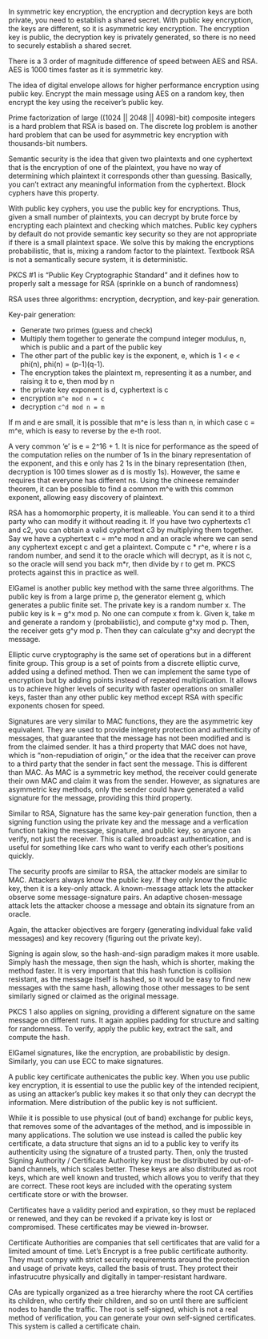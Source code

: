 In symmetric key encryption, the encryption and decryption keys are both private, you need to establish a shared secret. With public key encryption, the keys are different, so it is asymmetric key encryption. The encryption key is public, the decryption key is privately generated, so there is no need to securely establish a shared secret.

There is a 3 order of magnitude difference of speed between AES and RSA. AES is 1000 times faster as it is symmetric key.

The idea of digital envelope allows for higher performance encryption using public key. Encrypt the main message using AES on a random key, then encrypt the key using the receiver’s public key.

Prime factorization of large ((1024 || 2048 || 4098)-bit) composite integers is a hard problem that RSA is based on. The discrete log problem is another hard problem that can be used for asymmetric key encryption with thousands-bit numbers.

Semantic security is the idea that given two plaintexts and one cyphertext that is the encryption of one of the plaintext, you have no way of determining which plaintext it corresponds other than guessing. Basically, you can’t extract any meaningful information from the cyphertext. Block cyphers have this property.

With public key cyphers, you use the public key for encryptions. Thus, given a small number of plaintexts, you can decrypt by brute force by encrypting each plaintext and checking which matches. Public key cyphers by default do not provide semantic key security so they are not appropriate if there is a small plaintext space. We solve this by making the encryptions probabilistic, that is, mixing a random factor to the plaintext. Textbook RSA is not a semantically secure system, it is deterministic.

PKCS \#1 is “Public Key Cryptographic Standard” and it defines how to properly salt a message for RSA (sprinkle on a bunch of randomness)

RSA uses three algorithms: encryption, decryption, and key-pair generation. 

Key-pair generation:

* Generate two primes (guess and check)
* Multiply them together to generate the compund integer modulus, n, which is public and a part of the public key
* The other part of the public key is the exponent, e, which is 1 \< e \< phi(n), phi(n) = (p-1)(q-1).
* The encryption takes the plaintext m, representing it as a number, and raising it to e, then mod by n
* the private key exponent is d, cyphertext is c
* ​encryption `m^e mod n = c`
* ​decryption `c^d mod n = m`​

If m and e are small, it is possible that m^e is less than n, in which case c = m^e, which is easy to reverse by the e-th root.

A very common ‘e’ is e = 2^16 + 1\. It is nice for performance as the speed of the computation relies on the number of 1s in the binary representation of the exponent, and this e only has 2 1s in the binary representation (then, decryption is 100 times slower as d is mostly 1s). However, the same e requires that everyone has different ns. Using the chineese remainder theorem, it can be possible to find a common m^e with this common exponent, allowing easy discovery of plaintext. 

RSA has a homomorphic property, it is malleable. You can send it to a third party who can modify it without reading it. If you have two cyphertexts c1 and c2, you can obtain a valid cyphertext c3 by multiplying them together. Say we have a cyphertext c = m^e mod n and an oracle where we can send any cyphertext except c and get a plaintext. Compute c \* r^e, where r is a random number, and send it to the oracle which will decrypt, as it is not c, so the oracle will send you back m\*r, then divide by r to get m. PKCS protects against this in practice as well.

ElGamel is another public key method with the same three algorithms. The public key is from a large prime p, the generator element g, which generates a public finite set. The private key is a random number x. The public key is k = g^x mod p. No one can compute x from k. Given k, take m and generate a random y (probabilistic), and compute g^xy mod p. Then, the receiver gets g^y mod p. Then they can calculate g^xy and decrypt the message.

Elliptic curve cryptography is the same set of operations but in a different finite group. This group is a set of points from a discrete elliptic curve, added using a defined method. Then we can implement the same type of encryption but by adding points instead of repeated multiplication. It allows us to achieve higher levels of security with faster operations on smaller keys, faster than any other public key method except RSA with specific exponents chosen for speed.

Signatures are very similar to MAC functions, they are the asymmetric key equivalent. They are used to provide integrety protection and authenticity of messages, that guarantee that the message has not been modified and is from the claimed sender. It has a third property that MAC does not have, which is “non-repudiation of origin,” or the idea that the receiver can prove to a third party that the sender in fact sent the message. This is different than MAC. As MAC is a symmetric key method, the receiver could generate their own MAC and claim it was from the sender. However, as signatures are asymmetric key methods, only the sender could have generated a valid signature for the message, providing this third property.

Similar to RSA, Signature has the same key-pair generation function, then a signing function using the private key and the message and a verfication function taking the message, signature, and public key, so anyone can verify, not just the receiver. This is called broadcast authentication, and is useful for something like cars who want to verify each other’s positions quickly. 

The security proofs are similar to RSA, the attacker models are similar to MAC. Attackers always know the public key. If they only know the public key, then it is a key-only attack. A known-message attack lets the attacker observe some message-signature pairs. An adaptive chosen-message attack lets the attacker choose a message and obtain its signature from an oracle.

Again, the attacker objectives are forgery (generating individual fake valid messages) and key recovery (figuring out the private key).

Signing is again slow, so the hash-and-sign paradigm makes it more usable. Simply hash the message, then sign the hash, which is shorter, making the method faster. It is very important that this hash function is collision resistant, as the message itself is hashed, so it would be easy to find new messages with the same hash, allowing those other messages to be sent similarly signed or claimed as the original message.

PKCS 1 also applies on signing, providing a different signature on the same message on different runs. It again applies padding for structure and salting for randomness. To verify, apply the public key, extract the salt, and compute the hash.

ElGamel signatures, like the encryption, are probabilistic by design. Similarly, you can use ECC to make signatures.

A public key certificate authenicates the public key. When you use public key encryption, it is essential to use the public key of the intended recipient, as using an attacker’s public key makes it so that only they can decrypt the information. Mere distribution of the public key is not sufficient.

While it is possible to use physical (out of band) exchange for public keys, that removes some of the advantages of the method, and is impossible in many applications. The solution we use instead is called the public key certificate, a data structure that signs an id to a public key to verify its authenticity using the signature of a trusted party. Then, only the trusted Signing Authority / Certificate Authority key must be distributed by out-of-band channels, which scales better. These keys are also distributed as root keys, which are well known and trusted, which allows you to verify that they are correct. These root keys are included with the operating system certificate store or with the browser. 

Certificates have a validity period and expiration, so they must be replaced or renewed, and they can be revoked if a private key is lost or compromised. These certificates may be viewed in-browser.

Certificate Authorities are companies that sell certificates that are valid for a limited amount of time. Let’s Encrypt is a free public certificate authority. They must compy with strict security requirements around the protection and usage of private keys, called the basis of trust. They protect their infastrucutre physically and digitally in tamper-resistant hardware.

CAs are typically organized as a tree hierarchy where the root CA certifies its children, who certify their children, and so on until there are sufficient nodes to handle the traffic. The root is self-signed, which is not a real method of verification, you can generate your own self-signed certificates. This system is called a certificate chain.